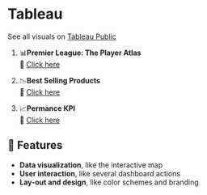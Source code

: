 # Tableau
See all visuals on [Tableau Public](https://public.tableau.com/app/profile/sander.bogers/vizzes)

1. 📊**Premier League: The Player Atlas** \
   🔗 [Click here](https://public.tableau.com/views/PremierLeagueThePlayerAtlas/PremierLeagueThePlayerAtlas?:language=en-US&:sid=&:redirect=auth&:display_count=n&:origin=viz_share_link)

2. 📉**Best Selling Products** \
   🔗 [Click here](https://public.tableau.com/views/BestSellingProducts/BestSellingProducts?:language=en-US&:sid=&:redirect=auth&:display_count=n&:origin=viz_share_link)

3. 📈**Permance KPI** \
   🔗 [Click here](https://public.tableau.com/views/PerformanceKPI_17394807475740/PerformanceKPI?:language=en-US&:sid=&:redirect=auth&:display_count=n&:origin=viz_share_link)

## 🌟 Features
- **Data visualization**, like the interactive map
- **User interaction**, like several dashboard actions
- **Lay-out and design**, like color schemes and branding   
